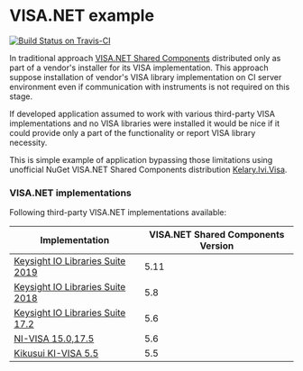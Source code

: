# VISA.NET example #

[![Build Status on Travis-CI](https://api.travis-ci.org/vnau/IviVisaNetSample.svg?branch=master)](https://travis-ci.org/vnau/IviVisaNetSample)

In traditional approach [VISA.NET Shared Components](http://www.ivifoundation.org/shared_components/) distributed only as part of a vendor's installer for its VISA implementation.
This approach suppose installation of vendor's VISA library implementation on CI server environment even if communication with instruments is not required on this stage.

If developed application assumed to work with various third-party VISA implementations and no VISA libraries were installed it would be nice if it could provide only a part of the functionality or report VISA library necessity.

This is simple example of application bypassing those limitations using unofficial NuGet VISA.NET Shared Components distribution [Kelary.Ivi.Visa](https://www.nuget.org/packages/Kelary.Ivi.Visa/).

### VISA.NET implementations ###

Following third-party VISA.NET implementations available:

| Implementation                                                   | VISA.NET Shared Components Version |
| ---------------------------------------------------------------------------------------------- | ---- |
| [Keysight IO Libraries Suite 2019](https://www.keysight.com/main/software.jspx?id=2175637)     | 5.11 |
| [Keysight IO Libraries Suite 2018](https://www.keysight.com/main/software.jspx?id=2175637)     | 5.8  |
| [Keysight IO Libraries Suite 17.2](https://www.keysight.com/main/software.jspx?id=2784293)     | 5.6  |
| [NI-VISA 15.0,17.5](http://www.ni.com/download/ni-visa-17.5/7220/en/)                          | 5.6  |
| [Kikusui KI-VISA 5.5](https://www.kikusui.co.jp/en/download/en/?fn=com_kivisa)                 | 5.5  |
